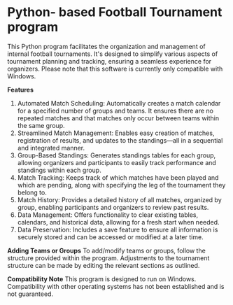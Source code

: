# Python- based Football Tournament program
 This Python program facilitates the organization and management of internal football tournaments. It's designed to simplify various aspects of tournament planning and tracking, ensuring a seamless experience for organizers. Please note that this software is currently only compatible with Windows.

**Features**
1. Automated Match Scheduling: Automatically creates a match calendar for a specified number of groups and teams. It ensures there are no repeated matches and that matches only occur between teams within the same group.
2. Streamlined Match Management: Enables easy creation of matches, registration of results, and updates to the standings—all in a sequential and integrated manner.
3. Group-Based Standings: Generates standings tables for each group, allowing organizers and participants to easily track performance and standings within each group.
4. Match Tracking: Keeps track of which matches have been played and which are pending, along with specifying the leg of the tournament they belong to.
5. Match History: Provides a detailed history of all matches, organized by group, enabling participants and organizers to review past results.
6. Data Management: Offers functionality to clear existing tables, calendars, and historical data, allowing for a fresh start when needed.
7. Data Preservation: Includes a save feature to ensure all information is securely stored and can be accessed or modified at a later time.

**Adding Teams or Groups**
To add/modify teams or  groups, follow the structure provided within the program. Adjustments to the tournament structure can be made by editing the relevant sections as outlined.

**Compatibility Note**
This program is designed to run on Windows. Compatibility with other operating systems has not been established and is not guaranteed.
